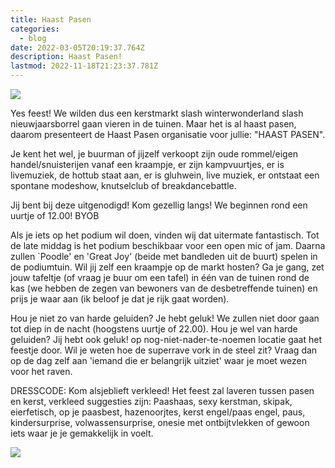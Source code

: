 ```yaml
---
title: Haast Pasen
categories:
  - blog
date: 2022-03-05T20:19:37.764Z
description: Haast Pasen!
lastmod: 2022-11-18T21:23:37.781Z
---
```

![](/images/img_2_1652641856956.jpg)

Yes feest! We wilden dus een kerstmarkt slash winterwonderland slash nieuwjaarsborrel gaan vieren in de tuinen. Maar het is al haast pasen, daarom presenteert de Haast Pasen organisatie voor jullie: "HAAST PASEN". 

Je kent het wel, je buurman of jijzelf verkoopt zijn oude rommel/eigen handel/snuisterijen vanaf een kraampje, er zijn kampvuurtjes, er is livemuziek, de hottub staat aan, er is gluhwein, live muziek, er ontstaat een spontane modeshow, knutselclub of breakdancebattle. 

Jij bent bij deze uitgenodigd! Kom gezellig langs! We beginnen rond een uurtje of 12.00! BYOB 

<!--more-->

Als je iets op het podium wil doen, vinden wij dat uitermate fantastisch. Tot de late middag is het podium beschikbaar voor een open mic of jam. Daarna zullen `Poodle' en 'Great Joy' (beide met bandleden uit de buurt) spelen in de podiumtuin. Wil jij zelf een kraampje op de markt hosten? Ga je gang, zet jouw tafeltje (of vraag je buur om een tafel) in één van de tuinen rond de kas (we hebben de zegen van bewoners van de desbetreffende tuinen) en prijs je waar aan (ik beloof je dat je rijk gaat worden). 

Hou je niet zo van harde geluiden? Je hebt geluk! We zullen niet door gaan tot diep in de nacht (hoogstens uurtje of 22.00). Hou je wel van harde geluiden? Jij hebt ook geluk! op nog-niet-nader-te-noemen locatie gaat het feestje door. Wil je weten hoe de superrave vork in de steel zit? Vraag dan op de dag zelf aan 'iemand die er belangrijk uitziet' waar je moet wezen voor het raven. 

DRESSCODE: Kom alsjeblieft verkleed! Het feest zal laveren tussen pasen en kerst, verkleed suggesties zijn: Paashaas, sexy kerstman, skipak, eierfetisch, op je paasbest, hazenoorjtes, kerst engel/paas engel, paus, kindersurprise, volwassensurprise, onesie met ontbijtvlekken of gewoon iets waar je je gemakkelijk in voelt.

![](/images/img_1_1652641842428.jpg)
